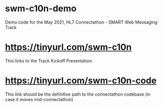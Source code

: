 # swm-c10n-demo
Demo code for the May 2021, HL7 Connectathon - SMART Web Messaging Track

# https://tinyurl.com/swm-c10n
This links to the Track Kickoff Presentation

# https://tinyurl.com/swm-c10n-code
This link should be the definitive path to the connectathon codebase (in case it moves mid-connectathon)
